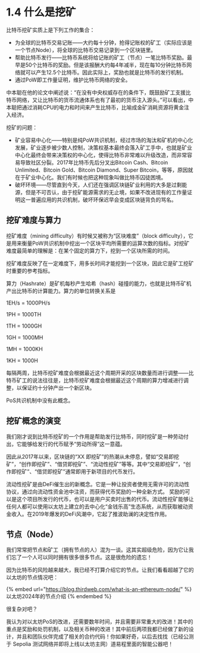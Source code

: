 # 1.4 什么是挖矿

比特币挖矿实质上是下列工作的集合：

* 为全球的比特币交易记账——大约每十分钟，抢得记账权的矿工（实际应该是一个节点Node），将全球的比特币交易记录到一个区块链里。
* 帮助比特币发行——比特币系统将给记账的矿工（节点）一笔比特币奖励。最早是50个比特币的奖励。但是该报酬大约每4年减半，现在每10分钟比特币网络就可以产生12.5个比特币。因此实际上，奖励也就是比特币的发行机制。
* 通过PoW即工作量证明，维护比特币网络的安全。

中本聪在他的论文中阐述说：“在没有中央权威存在的条件下，既鼓励矿工支援比特币网络，又让比特币的货币流通体系也有了最初的货币注入源头。”可以看出，中本聪把通过消耗CPU的电力和时间来产生比特币，比喻成金矿消耗资源将黄金注入经济。

挖矿的问题：

* 矿业容易中心化——特别是纯PoW共识机制，经过市场的淘汰和矿机的中心化发展，矿业逐步被少数人控制，决策权基本最终会落入矿工手中，也就是矿业中心化最终会带来决策权的中心化，使得比特币非常难以升级改造，而非常容易导致社区分裂。2017年比特币先后分叉出Bitcoin Cash、Bitcoin Unlimited、Bitcoin Gold、Bitcoin Diamond、Super Bitcoin，等等，原因就在于矿业中心化。我们有时候也把这种现象叫做比特币囚徒困境。
* 破坏环境——尽管直到今天，人们还在强调区块链矿业利用的大多是过剩能源，但是不可否认，由于挖矿能源需求的无止境，如果不改进现有的工作量证明这一普遍应用的共识机制，破坏环保迟早会变成区块链背负的骂名。

## 挖矿难度与算力

挖矿难度（mining difficulty）有时候又被称为“区块难度”（block difficulty），它是用来衡量PoW共识机制中挖出一个区块平均所需要的运算次数的指标。对挖矿难度最简单的理解是：在某个固定的算力下，挖到一个区块所需的时间。

挖矿难度反映了在一定难度下，用多长时间才能挖到一个区块，因此它是矿工挖矿时重要的参考指标。

算力（Hashrate）是矿机每秒产生哈希（hash）碰撞的能力，也就是比特币矿机产出比特币的计算能力。算力的单位转换关系是

1EH/s = 1000PH/s

1PH = 1000TH

1TH = 1000GH

1GH = 1000MH

1MH = 1000KH

1KH = 1000H

每隔两周，比特币挖矿难度会根据最近这个周期开采的区块数量而进行调整——比特币矿工的说法往往是，比特币挖矿难度会根据最近这个周期的算力增减进行调整，以保证约十分钟产出一个新区块。

PoS共识机制中没有此概念。

## 挖矿概念的演变

我们刚才说到比特币挖矿的一个作用是帮助发行比特币，同时挖矿是一种劳动付出，它能够给发行的代币赋予“劳动所得”这一意蕴。

因此从2017年以来，区块链的“XX 即挖矿”的热潮从未停息，譬如“交易即挖矿”，“创作即挖矿”、“借贷即挖矿”、“流动性挖矿”等等。其中“交易即挖矿”，“创作即挖矿”、“借贷即挖矿”通常即用于新项目的代币发行。

流动性挖矿是由DeFi催生出的新概念。它是一种让投资者使用无需许可的流动性协议，通过向流动性资金池中注资，而获得代币奖励的一种全新方式。 奖励的可以是这个项目所发行的代币，也可以是用户买卖时出售的代币。流动性挖矿能够让任何人都可以使用以太坊上建立的去中心化“金钱乐高”生态系统，从而获取被动资金收入。在2019年爆发的DeFi风潮中，它起了推波助澜的决定性作用。

## 节点（Node）

我们常常把节点和矿工（拥有节点的人）混为一谈。这其实超级危险，因为它让我们忘了一个人可以同时拥有很多很多节点。这是很危险的遗忘！

因为比特币的风险越来越大，我已经不打算介绍它的节点。让我们看看超越了它的以太坊的节点情况吧：

{% embed url="https://blog.thirdweb.com/what-is-an-ethereum-node/" %}
以太坊2024年的节点介绍
{% endembed %}

很复杂对吧？

我认为对以太坊PoS的改进，还需要数年时间，并且需要非常重大的改进！其中的重点是奖励和处罚机制，以及相关币种的改进！其中前后两项我都已经做了新的设计，并且和团队伙伴完成了相关的合约代码！你如果好奇，以后去找找（已经公测于 Sepolia 测试网络并即将上线以太坊主网）道易程里面的智能公器吧！
